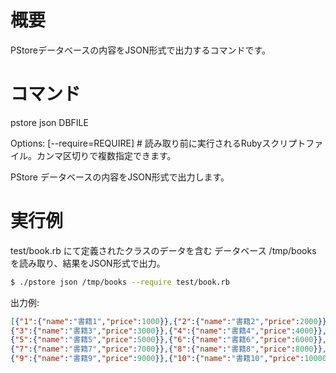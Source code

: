 # 概要

PStoreデータベースの内容をJSON形式で出力するコマンドです。

# コマンド

  pstore json DBFILE

Options:
  [--require=REQUIRE]  # 読み取り前に実行されるRubyスクリプトファイル。カンマ区切りで複数指定できます。

PStore データベースの内容をJSON形式で出力します。

# 実行例

test/book.rb にて定義されたクラスのデータを含む
データベース /tmp/books を読み取り、結果をJSON形式で出力。

```bash
$ ./pstore json /tmp/books --require test/book.rb
```

出力例:

```json
[{"1":{"name":"書籍1","price":1000}},{"2":{"name":"書籍2","price":2000}},
{"3":{"name":"書籍3","price":3000}},{"4":{"name":"書籍4","price":4000}},
{"5":{"name":"書籍5","price":5000}},{"6":{"name":"書籍6","price":6000}},
{"7":{"name":"書籍7","price":7000}},{"8":{"name":"書籍8","price":8000}},
{"9":{"name":"書籍9","price":9000}},{"10":{"name":"書籍10","price":10000}}]
```
